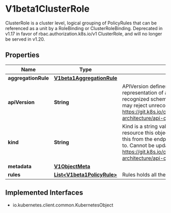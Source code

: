 

# V1beta1ClusterRole

ClusterRole is a cluster level, logical grouping of PolicyRules that can be referenced as a unit by a RoleBinding or ClusterRoleBinding. Deprecated in v1.17 in favor of rbac.authorization.k8s.io/v1 ClusterRole, and will no longer be served in v1.20.
## Properties

Name | Type | Description | Notes
------------ | ------------- | ------------- | -------------
**aggregationRule** | [**V1beta1AggregationRule**](V1beta1AggregationRule.md) |  |  [optional]
**apiVersion** | **String** | APIVersion defines the versioned schema of this representation of an object. Servers should convert recognized schemas to the latest internal value, and may reject unrecognized values. More info: https://git.k8s.io/community/contributors/devel/sig-architecture/api-conventions.md#resources |  [optional]
**kind** | **String** | Kind is a string value representing the REST resource this object represents. Servers may infer this from the endpoint the client submits requests to. Cannot be updated. In CamelCase. More info: https://git.k8s.io/community/contributors/devel/sig-architecture/api-conventions.md#types-kinds |  [optional]
**metadata** | [**V1ObjectMeta**](V1ObjectMeta.md) |  |  [optional]
**rules** | [**List&lt;V1beta1PolicyRule&gt;**](V1beta1PolicyRule.md) | Rules holds all the PolicyRules for this ClusterRole |  [optional]


## Implemented Interfaces

* io.kubernetes.client.common.KubernetesObject


